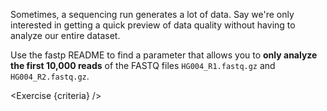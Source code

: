 <script>
// Solution:
//    fastp --in1 HG004_R1.fastq.gz --in2 HG004_R2.fastq.gz --reads_to_process 10000

import Link from "components/Link.svelte";
import Exercise from "components/Exercise.svelte";

let criteria = [
{
	name: "You ran <code>fastp</code> on only the first 10,000 reads",
	checks: [{
		type: "file",
		path: "fastp.json",
		action: "contents",
		commandExpected: "fastp --in1 HG004_R1.fastq.gz --in2 HG004_R2.fastq.gz --reads_to_process 10000 --html /shared/tmp/__fastp.html --json /shared/tmp/__fastp.json; jq '.summary' /shared/tmp/__fastp.json",
		commandObserved: "jq '.summary' fastp.json"
	}]
}];
</script>

Sometimes, a sequencing run generates a lot of data. Say we're only interested in getting a quick preview of data quality without having to analyze our entire dataset.

Use the <Link href="https://github.com/OpenGene/fastp/tree/v0.20.1#all-options">fastp README</Link> to find a parameter that allows you to **only analyze the first 10,000 reads** of the FASTQ files `HG004_R1.fastq.gz` and `HG004_R2.fastq.gz`.

<Exercise {criteria} />

